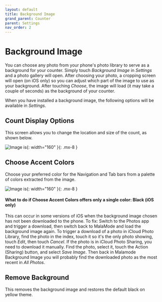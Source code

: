 ```yaml
---
layout: default
title: Background Image
grand_parent: Counter
parent: Settings
nav_order: 2
---
```


# Background Image

You can choose any photo from your phone's photo library to serve as a background for your counter. Simply touch *Background Image* in *Settings* and a photo gallery will open. After choosing your photo, a cropping screen will open (on iOS only) so you can adjust which part of the image to use as your background. After touching *Choose*, the image will load (it may take a couple of seconds) as the background of your counter.

When you have installed a background image, the following options will be available in *Settings*.

## Count Display Options

This screen allows you to change the location and size of the count, as shown below.

![Image is]({{site_url}}/assets/images/Screenshots/display_options.PNG){: width="160" }{: .mx-8 }

## Choose Accent Colors
Choose your preferred color for the Navigation and Tab bars from a palette of colors extracted from the image.

![Image is]({{site_url}}/assets/images/Screenshots/accent_colors.PNG){: width="160" }{: .mx-8 }

#### What to do if Choose Accent Colors offers only a single color: Black (iOS only)

This can occur in some versions of iOS when the background image chosen has not been downloaded to the phone. To fix: Switch to the Photos app and trigger a download, then switch back to MalaMode and load the background image again. To trigger a download of a photo in iCloud Photo Library, find the photo in the index, touch it so it's the only photo showing, touch *Edit*, then touch *Cancel*. If the photo is in iCloud Photo Sharing, you need to download it manually. Find the photo, select it, touch the Action (Sharing) button, and select *Save Image*. Then back in Malamode Background Image you will probably find the downloaded photo as the most recent in *All Photos*.

## Remove Background
This removes the background image and restores the default black on yellow theme.
